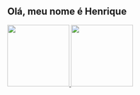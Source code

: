 ## Olá, meu nome é Henrique
<div>
  <a href="https://github.com/Henrique0112">
  <img height = "140em" src="https://github-readme-stats.vercel.app/api?username=Henrique0112&show_icons=true&theme=tokyonight"/>
  <img height = "140em" src="https://github-readme-stats.vercel.app/api/top-langs/?username=Henrique0112&layout=compact&theme=tokyonight"/> 
</div>

<!--
- 🔭 I’m currently working on ...
- 🌱 I’m currently learning ...
- 🤔 I’m looking for help with ...
- 📫 How to reach me: ...
- 😄 Pronouns: ...
-->
